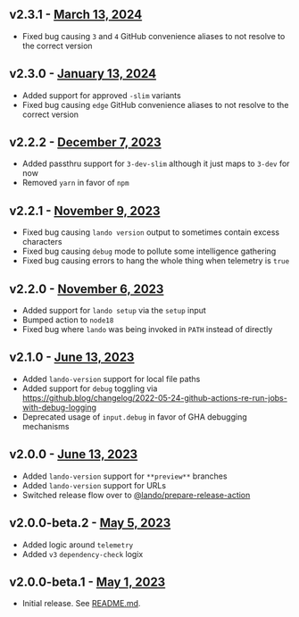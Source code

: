 ## v2.3.1 - [March 13, 2024](https://github.com/lando/setup-lando/releases/tag/v2.3.1)

* Fixed bug causing `3` and `4` GitHub convenience aliases to not resolve to the correct version

## v2.3.0 - [January 13, 2024](https://github.com/lando/setup-lando/releases/tag/v2.3.0)

* Added support for approved `-slim` variants
* Fixed bug causing `edge` GitHub convenience aliases to not resolve to the correct version

## v2.2.2 - [December 7, 2023](https://github.com/lando/setup-lando/releases/tag/v2.2.2)

* Added passthru support for `3-dev-slim` although it just maps to `3-dev` for now
* Removed `yarn` in favor of `npm`

## v2.2.1 - [November 9, 2023](https://github.com/lando/setup-lando/releases/tag/v2.2.1)

* Fixed bug causing `lando version` output to sometimes contain excess characters
* Fixed bug causing `debug` mode to pollute some intelligence gathering
* Fixed bug causing errors to hang the whole thing when telemetry is `true`

## v2.2.0 - [November 6, 2023](https://github.com/lando/setup-lando/releases/tag/v2.2.0)

* Added support for `lando setup` via the `setup` input
* Bumped action to `node18`
* Fixed bug where `lando` was being invoked in `PATH` instead of directly

## v2.1.0 - [June 13, 2023](https://github.com/lando/setup-lando/releases/tag/v2.1.0)

* Added `lando-version` support for local file paths
* Added support for `debug` toggling via https://github.blog/changelog/2022-05-24-github-actions-re-run-jobs-with-debug-logging
* Deprecated usage of `input.debug` in favor of GHA debugging mechanisms

## v2.0.0 - [June 13, 2023](https://github.com/lando/setup-lando/releases/tag/v2.0.0)

* Added `lando-version` support for `**preview**` branches
* Added `lando-version` support for URLs
* Switched release flow over to [@lando/prepare-release-action](https://github.com/lando/prepare-release-action)

## v2.0.0-beta.2 - [May 5, 2023](https://github.com/lando/setup-lando/releases/tag/v2.0.0-beta.2)

* Added logic around `telemetry`
* Added `v3` `dependency-check` logix

## v2.0.0-beta.1 - [May 1, 2023](https://github.com/lando/setup-lando/releases/tag/v2.0.0-beta.1)

* Initial release. See [README.md](https://github.com/lando/setup-lando).
